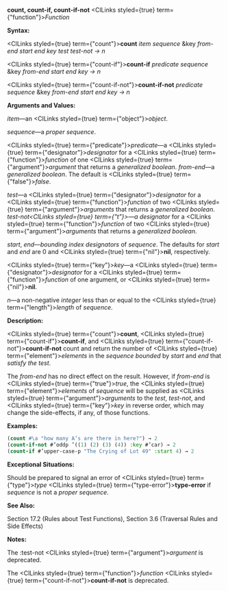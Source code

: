**count, count-if, count-if-not** <ClLinks styled={true} term={"function"}><i>Function</i></ClLinks> 



**Syntax:** 



<ClLinks styled={true} term={"count"}><b>count</b></ClLinks> *item sequence* &amp;key *from-end start end key test test-not → n* 



<ClLinks styled={true} term={"count-if"}><b>count-if</b></ClLinks> *predicate sequence* &amp;key *from-end start end key → n* 



<ClLinks styled={true} term={"count-if-not"}><b>count-if-not</b></ClLinks> *predicate sequence* &amp;key *from-end start end key → n* 



**Arguments and Values:** 



*item*—an <ClLinks styled={true} term={"object"}><i>object</i></ClLinks>. 



*sequence*—a *proper sequence*. 



<ClLinks styled={true} term={"predicate"}><i>predicate</i></ClLinks>—a <ClLinks styled={true} term={"designator"}><i>designator</i></ClLinks> for a <ClLinks styled={true} term={"function"}><i>function</i></ClLinks> of one <ClLinks styled={true} term={"argument"}><i>argument</i></ClLinks> that returns a *generalized boolean*. *from-end*—a *generalized boolean*. The default is <ClLinks styled={true} term={"false"}><i>false</i></ClLinks>. 



*test*—a <ClLinks styled={true} term={"designator"}><i>designator</i></ClLinks> for a <ClLinks styled={true} term={"function"}><i>function</i></ClLinks> of two <ClLinks styled={true} term={"argument"}><i>arguments</i></ClLinks> that returns a *generalized boolean*. *test-not<ClLinks styled={true} term={"t"}><i>—a </i></ClLinks>designator* for a <ClLinks styled={true} term={"function"}><i>function</i></ClLinks> of two <ClLinks styled={true} term={"argument"}><i>arguments</i></ClLinks> that returns a *generalized boolean*. 



*start*, *end*—*bounding index designators* of *sequence*. The defaults for *start* and *end* are 0 and <ClLinks styled={true} term={"nil"}><b>nil</b></ClLinks>, respectively. 



<ClLinks styled={true} term={"key"}><i>key</i></ClLinks>—a <ClLinks styled={true} term={"designator"}><i>designator</i></ClLinks> for a <ClLinks styled={true} term={"function"}><i>function</i></ClLinks> of one argument, or <ClLinks styled={true} term={"nil"}><b>nil</b></ClLinks>. 



*n*—a non-negative *integer* less than or equal to the <ClLinks styled={true} term={"length"}><i>length</i></ClLinks> of *sequence*. 



**Description:** 



<ClLinks styled={true} term={"count"}><b>count</b></ClLinks>, <ClLinks styled={true} term={"count-if"}><b>count-if</b></ClLinks>, and <ClLinks styled={true} term={"count-if-not"}><b>count-if-not</b></ClLinks> count and return the number of <ClLinks styled={true} term={"element"}><i>elements</i></ClLinks> in the *sequence bounded* by *start* and *end* that *satisfy the test*. 



The *from-end* has no direct effect on the result. However, if *from-end* is <ClLinks styled={true} term={"true"}><i>true</i></ClLinks>, the <ClLinks styled={true} term={"element"}><i>elements</i></ClLinks> of *sequence* will be supplied as <ClLinks styled={true} term={"argument"}><i>arguments</i></ClLinks> to the *test*, *test-not*, and <ClLinks styled={true} term={"key"}><i>key</i></ClLinks> in reverse order, which may change the side-effects, if any, of those functions. 



**Examples:**
```lisp
(count #\a "how many A’s are there in here?") → 2 
(count-if-not #’oddp ’((1) (2) (3) (4)) :key #’car) → 2 
(count-if #’upper-case-p "The Crying of Lot 49" :start 4) → 2 
```
**Exceptional Situations:** 



Should be prepared to signal an error of <ClLinks styled={true} term={"type"}><i>type</i></ClLinks> <ClLinks styled={true} term={"type-error"}><b>type-error</b></ClLinks> if *sequence* is not a *proper sequence*. 



 



 



**See Also:** 



Section 17.2 (Rules about Test Functions), Section 3.6 (Traversal Rules and Side Effects) 



**Notes:** 



The :test-not <ClLinks styled={true} term={"argument"}><i>argument</i></ClLinks> is deprecated. 



The <ClLinks styled={true} term={"function"}><i>function</i></ClLinks> <ClLinks styled={true} term={"count-if-not"}><b>count-if-not</b></ClLinks> is deprecated. 



